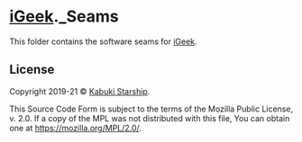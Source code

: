 # [iGeek](github.com/KabukiStarship/iGeek)._Seams

This folder contains the software seams for [iGeek](../).

## License

Copyright 2019-21 © [Kabuki Starship](https://kabukistarship.com).

This Source Code Form is subject to the terms of the Mozilla Public License, v. 2.0. If a copy of the MPL was not distributed with this file, You can obtain one at <https://mozilla.org/MPL/2.0/>.
